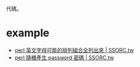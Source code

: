 代碼。

# example
* [perl 英文字母可能的排列組合全列出來 | SSORC.tw](https://ssorc.tw/6785)
* [perl 隨機產生 password 密碼 | SSORC.tw](https://ssorc.tw/6821)
